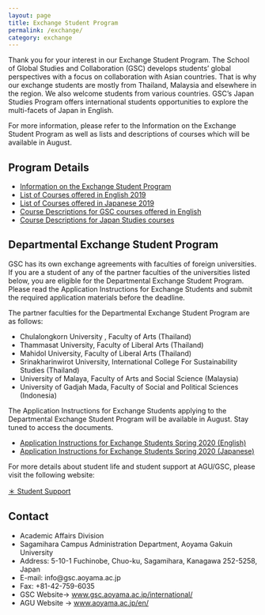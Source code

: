 ```yaml
---
layout: page
title: Exchange Student Program
permalink: /exchange/
category: exchange
---
```



Thank you for your interest in our Exchange Student Program.
The School of Global Studies and Collaboration (GSC) develops students’ global perspectives with a focus on collaboration with Asian countries. That is why our exchange students are mostly from Thailand, Malaysia and elsewhere in the region. We also welcome students from various countries. GSC’s Japan Studies Program offers international students opportunities to explore the multi-facets of Japan in English.


For more information, please refer to the Information on the Exchange Student Program as well as lists and descriptions of courses which will be available in August.

<h2 id="program-details">Program Details</h2>
<ul>
  <li><a href="/assets/docs/2020/Information_on_the_Exchange_Student_Program.pdf" target="_blank" class="pdf">Information on the Exchange Student Program</a></li>
  <li><a href="/assets/docs/2019/2019courselist_English.pdf" target="_blank" class="pdf">List of Courses offered in English 2019</a></li>
  <li><a href="/assets/docs/2019/2019courselist_Japanese.pdf" target="_blank" class="pdf">List of Courses offered in Japanese 2019</a></li>
  <li><a href="/assets/docs/2019/Course Descriptions for GSC Courses offered in English.pdf" target="_blank" class="pdf">Course Descriptions for GSC courses offered in English</a></li>
  <li><a href="/assets/docs/2020/Course_Descriptions_for_Japan_Studies_Courses.pdf" target="_blank" class="pdf">Course Descriptions for Japan Studies courses</a></li>
</ul>
<!--
## Program Details
* [Information on the Exchange Student Program](/assets/docs/2020/Information_on_the_Exchange_Student_Program.pdf)
* [List of Courses offered in English 2019](/assets/docs/2019/2019courselist_English.pdf)
* [List of Courses offered in Japanese 2019](/assets/docs/2019/2019courselist_Japanese.pdf)
* [Course Descriptions for GSC courses offered in English](/assets/docs/2019/Course Descriptions for GSC Courses offered in English.pdf)
* [Course Descriptions for Japan Studies courses](/assets/docs/2020/Course_Descriptions_for_Japan_Studies_Courses.pdf)

-->
To study at GSC, you can apply to one of the following programs:
- The University Exchange Student Program
- The Departmental Exchange Student Program

## University Exchange Student Program
Aoyama Gakuin University accepts exchange students from partner universities.
If you are interested in studying at GSC as a university exchange student, please visit the International Exchange Center website for more details.
<ul>
  <li><a href="http://web.iec.aoyama.ac.jp/" target="_blank" class="pop">http://web.iec.aoyama.ac.jp/</a></li>
</ul>
<!--
* [http://web.iec.aoyama.ac.jp/](http://web.iec.aoyama.ac.jp/)
-->

## Departmental Exchange Student Program
GSC has its own exchange agreements with faculties of foreign universities.
If you are a student of any of the partner faculties of the universities listed below, you are eligible for the Departmental Exchange Student Program. Please read the Application Instructions for Exchange Students and submit the required application materials before the deadline.

The partner faculties for the Departmental Exchange Student Program are as follows:

* Chulalongkorn University , Faculty of Arts (Thailand)
* Thammasat University, Faculty of Liberal Arts (Thailand)
* Mahidol University, Faculty of Liberal Arts (Thailand)
* Srinakharinwirot University, International College For Sustainability Studies (Thailand)
* University of Malaya, Faculty of Arts and Social Science (Malaysia)
* University of Gadjah Mada, Faculty of Social and Political Sciences (Indonesia)

The Application Instructions for Exchange Students applying to the Departmental Exchange Student Program will be available in August.
Stay tuned to access the documents.
<ul>
  <li><a href="/assets/docs/2020/2020_Spring_Application_Instructions_for_Exchange_Students(English).pdf" target="_blank" class="pdf">Application Instructions for Exchange Students Spring 2020 (English)</a></li>
  <li><a href="/assets/docs/2020/2020_Spring_Application_Instructions_for_Exchange_Students(Japanese).pdf" target="_blank" class="pdf">Application Instructions for Exchange Students Spring 2020 (Japanese)</a></li>
</ul>
<!--
* [Application Instructions for Exchange Students Spring 2020 (English)](/assets/docs/2020/2020_Spring_Application_Instructions_for_Exchange_Students(English).pdf)
* [Application Instructions for Exchange Students Spring 2020 (Japanese)](/assets/docs/2020/2020_Spring_Application_Instructions_for_Exchange_Students(Japanese).pdf)
-->

For more details about student life and student support at AGU/GSC, please visit the following website:

[＊ Student Support](https://gsc-aoyama.github.io/www4i18n/career/)

<h2 id="contact">Contact</h2>
<ul>
  <li>Academic Affairs Division</li>
  <li>Sagamihara Campus Administration Department, Aoyama Gakuin University</li>
  <li>Address: 5-10-1 Fuchinobe, Chuo-ku, Sagamihara, Kanagawa 252-5258, Japan</li>
  <li>E-mail: info@gsc.aoyama.ac.jp</li>
  <li>Fax: +81-42-759-6035</li>
  <li>GSC Website-&gt; <a href="http://www.gsc.aoyama.ac.jp/international/">www.gsc.aoyama.ac.jp/international/</a></li>
  <li>AGU Website -&gt; <a href="http://www.aoyama.ac.jp/en/" target="_blank" class="pop">www.aoyama.ac.jp/en/</a></li>
</ul>
<!--
## Contact
* Academic Affairs Division
* Sagamihara Campus Administration Department, Aoyama Gakuin University
* Address: 5-10-1 Fuchinobe, Chuo-ku, Sagamihara, Kanagawa 252-5258, Japan
* E-mail: info@gsc.aoyama.ac.jp
* Fax: +81-42-759-6035
* GSC Website-> [www.gsc.aoyama.ac.jp/international/](http://www.gsc.aoyama.ac.jp/international/)
* AGU Website -> [www.aoyama.ac.jp/en/](http://www.aoyama.ac.jp/en/)
-->
